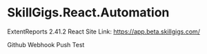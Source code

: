 # SkillGigs.React.Automation
ExtentReports 2.41.2 
React Site Link: https://app.beta.skillgigs.com/

Github Webhook Push Test
